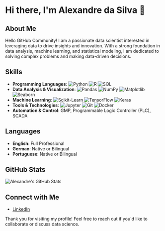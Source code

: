 # Hi there, I'm Alexandre da Silva 👋

## About Me
Hello GitHub Community!
I am a passionate data scientist interested in leveraging data to drive insights and innovation. With a strong foundation in data analysis, machine learning, and statistical modeling, I am dedicated to solving complex problems and making data-driven decisions.


## Skills
- **Programming Languages**: ![Python](https://img.shields.io/badge/-Python-black?style=flat-square&logo=python) ![R](https://img.shields.io/badge/-R-black?style=flat-square&logo=r) ![SQL](https://img.shields.io/badge/-SQL-black?style=flat-square&logo=postgresql)
- **Data Analysis & Visualization**: ![Pandas](https://img.shields.io/badge/-Pandas-black?style=flat-square&logo=pandas) ![NumPy](https://img.shields.io/badge/-NumPy-black?style=flat-square&logo=numpy) ![Matplotlib](https://img.shields.io/badge/-Matplotlib-black?style=flat-square&logo=matplotlib) ![Seaborn](https://img.shields.io/badge/-Seaborn-black?style=flat-square&logo=seaborn)
- **Machine Learning**: ![Scikit-Learn](https://img.shields.io/badge/-Scikit--Learn-black?style=flat-square&logo=scikit-learn) ![TensorFlow](https://img.shields.io/badge/-TensorFlow-black?style=flat-square&logo=tensorflow) ![Keras](https://img.shields.io/badge/-Keras-black?style=flat-square&logo=keras)
- **Tools & Technologies**: ![Jupyter](https://img.shields.io/badge/-Jupyter-black?style=flat-square&logo=jupyter) ![Git](https://img.shields.io/badge/-Git-black?style=flat-square&logo=git) ![Docker](https://img.shields.io/badge/-Docker-black?style=flat-square&logo=docker)
- **Automation & Control**: GMP, Programmable Logic Controller (PLC), SCADA


## Languages
- **English**: Full Professional
- **German**: Native or Bilingual
- **Portuguese**: Native or Bilingual



## GitHub Stats
![Alexandre's GitHub Stats](https://github-readme-stats.vercel.app/api?username=yourusername&show_icons=true)

## Connect with Me
- [LinkedIn](https://www.linkedin.com/in/alexandre-da-silva-5a4000154)

Thank you for visiting my profile! Feel free to reach out if you'd like to collaborate or discuss data science.
